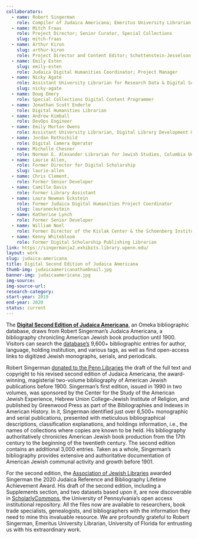 ```yaml
---
collaborators: 
  - name: Robert Singerman
    role: Compiler of Judaica Americana; Emeritus University Librarian, University of Florida
  - name: Mitch Fraas 
    role: Project Director; Senior Curator, Special Collections
    slug: mitch-fraas
  - name: Arthur Kiron
    slug: arthur-kiron
    role: Project Director and Content Editor; Schottenstein-Jesselson Curator of Judaica Collections
  - name: Emily Esten
    slug: emily-esten
    role: Judaica Digital Humanities Coordinator; Project Manager
  - name: Nicky Agate
    role: Assistant University Librarian for Research Data & Digital Scholarship
    slug: nicky-agate
  - name: Doug Emery
    role: Special Collections Digital Content Programmer
  - name: Jonathan Scott Enderle
    role: Digital Humanities Librarian
  - name: Andrew Kimball
    role: DevOps Engineer
  - name: Emily Morton Owens
    role: Assistant University Librarian, Digital Library Development & Systems
  - name: Jordan Rothschild
    role: Digital Camera Operator
  - name: Michelle Chesner
    role: Norman E. Alexander Librarian for Jewish Studies, Columbia University
  - name: Laurie Allen, 
    role: Former Director for Digital Scholarship
    slug: laurie-allen
  - name: Chris Clement, 
    role: Former Senior Developer 
  - name: Camille Davis
    role: Former Library Assistant
  - name: Laura Newman Eckstein
    role: Former Judaica Digital Humanities Project Coordinator
    slug: lauraneckstein
  - name: Katherine Lynch
    role: Former Senior Developer
  - name: William Noel
    role: Former Director of the Kislak Center & the Schoenberg Institute for Manuscript Studies
  - name: Kenny Whitebloom
    role: Former Digital Scholarship Publishing Librarian
link: https://singermanja2.exhibits.library.upenn.edu/
layout: work
slug: judaica-americana
title: Digital Second Edition of Judaica Americana 
thumb-img: judaicaamericanathumbnail.jpg
banner-img: judaicaamericana.jpg
img-source: 
img-source-url: 
research-category: 
start-year: 2019
end-year: 2020
status: current
---
```

The [**Digital Second Edition of Judaica Americana**](https://singermanja2.exhibits.library.upenn.edu/), an Omeka bibliographic database, draws from Robert Singerman’s Judaica Americana, a bibliography chronicling American Jewish book production until 1900. Visitors can search the [database’s](https://singermanja2.exhibits.library.upenn.edu/) 9,600+ bibliographic entries for author, language, holding institution, and various tags, as well as find open-access links to digitized Jewish monographs, serials, and periodicals.

Robert Singerman [donated to the Penn Libraries](https://judaicadh.library.upenn.edu/blog/2019-10-30-explore-judaica-americana/) the draft of the full text and copyright to his revised second edition of Judaica Americana, the award-winning, magisterial two-volume bibliography of American Jewish publications before 1900. Singerman’s first edition, issued in 1990 in two volumes, was sponsored by the Center for the Study of the American Jewish Experience, Hebrew Union College-Jewish Institute of Religion, and published by Greenwood Press as part of the Bibliographies and Indexes in American History. In it, Singerman identified just over 6,500+ monographic and serial publications, presented with meticulous bibliographical descriptions, classification explanations, and holdings information, i.e., the names of collections where copies are known to be held. His bibliography authoritatively chronicles American Jewish book production from the 17th century to the beginning of the twentieth century. The second edition contains an additional 3,000 entries. Taken as a whole, Singerman’s bibliography provides extensive and authoritative documentation of American Jewish communal activity and growth before 1901.

For the second edition, the [Association of Jewish Libraries](https://jewishlibraries.starchapter.com/images/downloads/Awards/ajl_refbibcomm_pressrelease2020.pdf) awarded Singerman the 2020 Judaica Reference and Bibliography Lifetime Achievement Award. His draft of the second edition, including a Supplements section, and two datasets based upon it, are now discoverable in [ScholarlyCommons](https://repository.upenn.edu/judaica_americana), the University of Pennsylvania’s open access institutional repository. All the files now are available to researchers, book trade specialists, genealogists, and bibliographers with the information they need to mine this invaluable resource. We are profoundly grateful to Robert Singerman, Emeritus University Librarian, University of Florida for entrusting us with his extraordinary work. 
